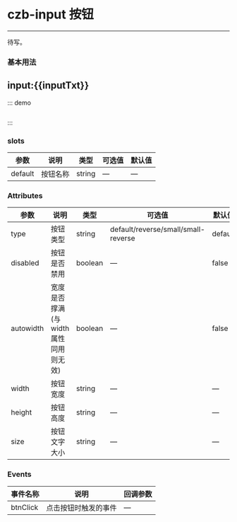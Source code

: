 <script>
export default {
  data () {
    return {
      inputTxt: ''
    }
  }
}
</script>

# czb-input 按钮
----
待写。
### 基本用法
<div class="myinput"><czb-input v-model="inputTxt" placeholder="请输入内容"></czb-input></div>
<div class="myinput"><czb-input v-model="inputTxt" placeholder="autofocus" :autofocus="true"></czb-input></div>
<div class="myinput"><czb-input v-model="inputTxt" placeholder="readonly" :readonly="true"></czb-input></div>
<div class="myinput"><czb-input v-model="inputTxt" placeholder="disabled" :disabled="true"></czb-input></div>
<!-- <div class="myinput"><czb-input v-model="inputTxt" placeholder="required" :required="true"></czb-input></div> -->
<div class="myinput"><czb-input v-model="inputTxt" placeholder="允许clear" :clear="true"></czb-input></div>
<div class="myinput"><czb-input v-model="inputTxt" placeholder="textarea" type="textarea"></czb-input></div>
<div class="myinput"><czb-input v-model="inputTxt" placeholder="cols and rows" type="textarea" :cols="30" :rows="8"></czb-input></div>
<div class="myinput"><czb-input v-model="inputTxt" placeholder="autowidth text" :autowidth="true"></czb-input></div>
<div class="myinput"><czb-input v-model="inputTxt" placeholder="autowidth textarea" type="textarea" :autowidth="true"></czb-input></div>

## input:{{inputTxt}}






::: demo
```html

```
:::
### slots
| 参数      | 说明                                 | 类型      | 可选值       | 默认值   |
|---------- |------------------------------------ |---------- |------------- |-------- |
|default    |	按钮名称  |	string   |	—           |	  —     |
### Attributes
| 参数      | 说明                                 | 类型      | 可选值       | 默认值   |
|---------- |------------------------------------ |---------- |------------- |-------- |
|type	  | 按钮类型    |	string   | default/reverse/small/small-reverse   |default|
|disabled	    | 按钮是否禁用    |	boolean   | —   |false |
|autowidth	  | 宽度是否撑满(与width属性同用则无效)    |	boolean   | —   |false |
|width	    | 按钮宽度   |	string   | —   |—|
|height	    | 按钮高度   |	string   | —   |—|
|size	  | 按钮文字大小   |	string   | —   |—|
### Events
| 事件名称      | 说明       | 回调参数   |
|------------- |----------- |---------  |
|btnClick    |点击按钮时触发的事件| —  |
